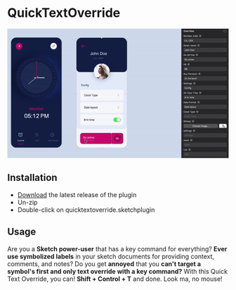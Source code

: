# QuickTextOverride


![Quick Text Override usage gif](https://raw.githubusercontent.com/dbilyk/QuickTextOverride/master/sketch%20icons/QTO%20usage%20gif.gif)


## Installation

- [Download](../../releases/latest/download/quicktextoverride.sketchplugin.zip) the latest release of the plugin
- Un-zip
- Double-click on quicktextoverride.sketchplugin

## Usage

Are you a **Sketch power-user** that has a key command for everything? **Ever use symbolized labels** in your sketch documents for providing context, comments, and notes?  Do you get **annoyed** that you **can't target a symbol's first and only text override with a key command?**  With this Quick Text Override, you can!  **Shift + Control + T** and done.  Look ma, no mouse!

